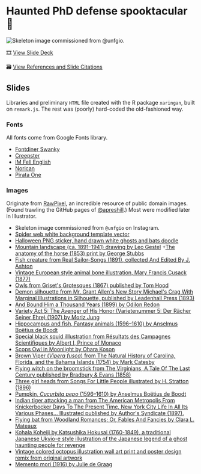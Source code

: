 # Haunted PhD defense spooktacular :ghost:

![Skeleton image commissioned from `@unfgio`.](css/images/10-21-defense-card.png)

🎞️ [View Slide Deck](https://ledelaney.org/talks/2021defense/)

🗃️ [View References and Slide Citations](https://github.com/ledelaney/10-21-Defense/blob/main/references.pdf)


## Slides

Libraries and preliminary `HTML` file created with the R package `xaringan`, built on `remark.js`. The rest was (poorly) hard-coded the old-fashioned way.

### Fonts

All fonts come from Google Fonts library.

+ [Fontdiner Swanky](https://fonts.google.com/specimen/Fontdiner+Swanky)
+ [Creepster](https://fonts.google.com/specimen/Creepster)
+ [IM Fell English](https://fonts.google.com/specimen/IM+Fell+English)
+ [Norican](https://fonts.google.com/specimen/Norican)
+ [Pirata One](https://fonts.google.com/specimen/Pirata+One)

### Images

Originate from [RawPixel](https://www.rawpixel.com/category/53/public-domain), an incredible resource of public domain images. (Found trawling the GitHub pages of [@apreshill](https://github.com/apreshill).) Most were modified later in Illustrator.

+ Skeleton image commissioned from `@unfgio` on Instagram.
+ [Spider web white background template vector](https://www.rawpixel.com/image/1204640/happy-halloween-illustration)
+ [Halloween PNG sticker, hand drawn white ghosts and bats doodle](https://www.rawpixel.com/image/3823147/illustration-png-sticker)
+ [Mountain landscape (ca. 1891–1941) drawing by Leo Gestel](https://www.rawpixel.com/image/3043820/free-illustration-image-mountain-leo-gestel)
+[The anatomy of the horse (1853) print by George Stubbs](https://www.rawpixel.com/image/3819798/illustration-image-art-vintage)
+ [Fish creature from Real Sailor-Songs (1891), collected And Edited By J. Ashton](https://www.rawpixel.com/image/572898/fish-creature-vintage-drawing)
+ [Vintage European style animal bone illustration, Mary Francis Cusack (1877)](https://www.rawpixel.com/image/556348/vintage-sheep-skull-illustration)
+ [Owls from Griset's Grotesques (1867) published by Tom Hood](https://www.rawpixel.com/image/573466/scary-owls-vintage-drawing)
+ [Demon silhouette from Mr. Grant Allen's New Story Michael's Crag With Marginal Illustrations in Silhouette, published by Leadenhall Press (1893)](https://www.rawpixel.com/image/573311/the-devil-vintage-drawing)
+ [And Bound Him a Thousand Years (1899) by Odilon Redon](https://www.rawpixel.com/image/599337/artwork-odilon-redon)
+ [Variety Act 5: The Avenger of His Honor (Varietenummer 5: Der Rächer Seiner Ehre) (1907) by Moriz Jung](https://www.rawpixel.com/image/2942309/free-illustration-image-knife-moriz-jung-blood)
+ [Hippocampus and fish, Fantasy animals (1596–1610) by Anselmus Boëtius de Boodt](https://www.rawpixel.com/image/561824/fantasy-fish-vintage-style)
+ [Special black squid illlustration from Résultats des Campagnes Scientifiques by Albert I, Prince of Monaco](https://www.rawpixel.com/image/547526/vampire-squid-vintage-poster)
+ [Scops Owl in Moonlight by Ohara Koson](https://www.rawpixel.com/image/2438613/free-illustration-image-owl-moon-japanese)
+ [Brown Viper (_Vipera fusca_) from The Natural History of Carolina, Florida, and the Bahama Islands (1754) by Mark Catesby](https://www.rawpixel.com/image/329997/free-illustration-image-snake-animal-mark-catesby)
+ [Flying witch on the broomstick from The Virginians, A Tale Of The Last Century published by Bradbury & Evans (1858)](https://www.rawpixel.com/image/572691/witch-broomstick)
+ [Three girl heads from Songs For Little People illustrated by H. Stratton (1896)](https://www.rawpixel.com/image/573270/creepy-girls-vintage-drawing)
+ [Pumpkin, _Cucurbita pepo_ (1596–1610) by Anselmus Boëtius de Boodt](https://www.rawpixel.com/image/562040/pumpkin-vintage-style)
+ [Indian tiger attacking a man from The American Metropolis From Knickerbocker Days To The Present Time, New York City Life In All Its Various Phases... Illustrated published by Author's Syndicate (1897).](https://www.rawpixel.com/image/573137/tiger-attacking-man)
+ [Flying bat from Woodland Romances; Or, Fables And Fancies by Clara L. Mateaux](https://www.rawpixel.com/image/572603/flying-bat-vintage-drawing)
+ [Kohala Koheiji by Katsushika Hokusai (1760-1849), a traditional Japanese Ukyio-e style illustration of the Japanese legend of a ghost haunting people for revenge](https://www.rawpixel.com/image/426217/free-illustration-image-hokusai-skeletons-death)
+ [Vintage colored octopus illustration wall art print and poster design remix from original artwork](https://www.rawpixel.com/image/547642/octopus-vintage-poster)
+ [Memento mori (1916) by Julie de Graag](https://www.rawpixel.com/image/467052/free-illustration-image-skull-death-julie-graag)